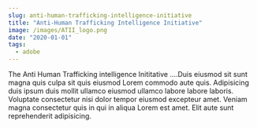 ```yaml
---
slug: anti-human-trafficking-intelligence-initiative
title: "Anti-Human Trafficking Intelligence Initiative"
image: /images/ATII_logo.png
date: "2020-01-01"
tags:
  - adobe
---
```


The Anti Human Trafficking intelligence Inititative ....Duis eiusmod sit sunt magna quis culpa sit quis eiusmod Lorem commodo aute quis. Adipisicing duis ipsum duis mollit ullamco eiusmod ullamco labore labore laboris. Voluptate consectetur nisi dolor tempor eiusmod excepteur amet. Veniam magna consectetur quis in qui in aliqua Lorem est amet. Elit aute sunt reprehenderit adipisicing.
